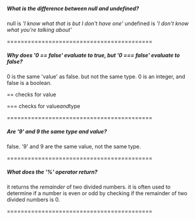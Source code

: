 ##### What is the difference between null and undefined?
null is *'I know what that is but I don't have one'*
undefined is *'I don't know what you're talking about'*

==========================================
##### Why does '0 == false' evaluate to true, but '0 === false' evaluate to false?
0 is the same 'value' as false. but not the same type.
0 is an integer, and false is a boolean.

== checks for value

=== checks for value*and*type

==========================================
##### Are '9' and 9 the same type and value?
false. '9' and 9 are the same value, not the same type.

==========================================
##### What does the '%' operator return?
it returns the *remainder* of two divided numbers. it is often used to determine if a number is even or odd by checking if the remainder of two divided numbers is 0.

==========================================
